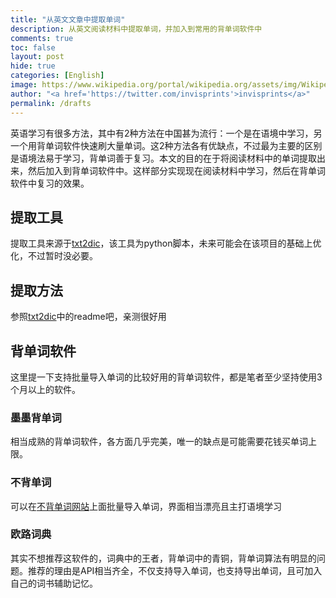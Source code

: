 ```yaml
---
title: "从英文文章中提取单词"
description: 从英文阅读材料中提取单词，并加入到常用的背单词软件中
comments: true
toc: false
layout: post
hide: true
categories: [English]
image: https://www.wikipedia.org/portal/wikipedia.org/assets/img/Wikipedia-logo-v2@2x.png
author: "<a href='https://twitter.com/invisprints'>invisprints</a>"
permalink: /drafts
---
```


英语学习有很多方法，其中有2种方法在中国甚为流行：一个是在语境中学习，另一个用背单词软件快速刷大量单词。这2种方法各有优缺点，不过最为主要的区别是语境法易于学习，背单词善于复习。本文的目的在于将阅读材料中的单词提取出来，然后加入到背单词软件中。这样部分实现现在阅读材料中学习，然后在背单词软件中复习的效果。

## 提取工具

提取工具来源于[txt2dic](https://github.com/cndaqiang/txt2dic)，该工具为python脚本，未来可能会在该项目的基础上优化，不过暂时没必要。

## 提取方法

参照[txt2dic](https://github.com/cndaqiang/txt2dic)中的readme吧，亲测很好用

## 背单词软件
这里提一下支持批量导入单词的比较好用的背单词软件，都是笔者至少坚持使用3个月以上的软件。

### 墨墨背单词
相当成熟的背单词软件，各方面几乎完美，唯一的缺点是可能需要花钱买单词上限。

### 不背单词
可以在[不背单词网站](https://bbdc.cn/#)上面批量导入单词，界面相当漂亮且主打语境学习

### 欧路词典
其实不想推荐这软件的，词典中的王者，背单词中的青铜，背单词算法有明显的问题。推荐的理由是API相当齐全，不仅支持导入单词，也支持导出单词，且可加入自己的词书辅助记忆。